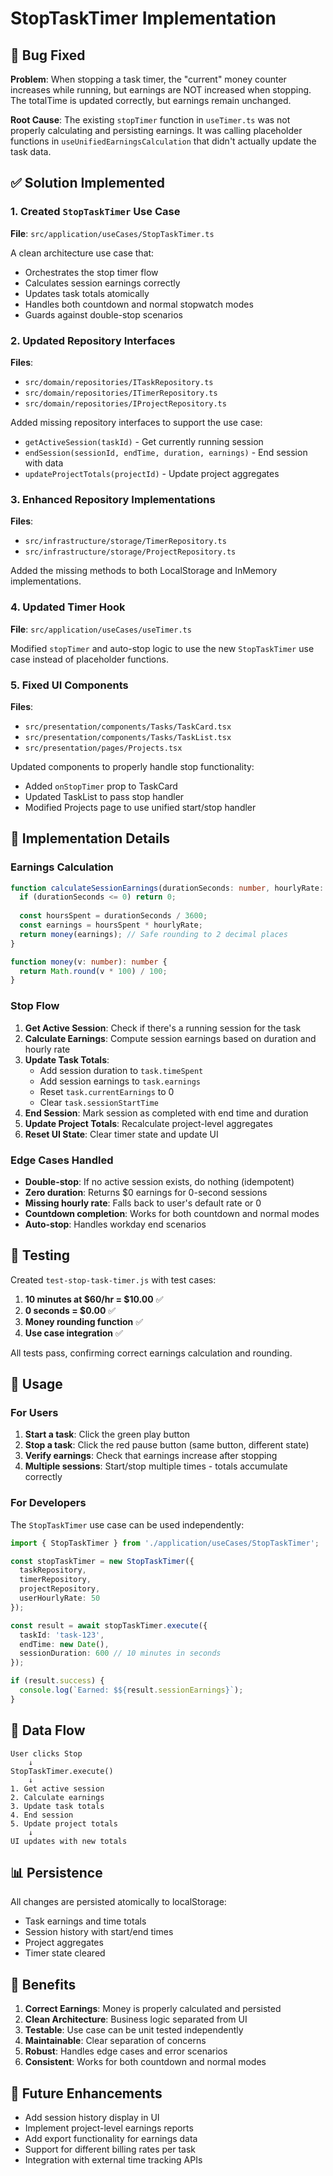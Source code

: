 # StopTaskTimer Implementation

## 🐛 Bug Fixed

**Problem**: When stopping a task timer, the "current" money counter increases while running, but earnings are NOT increased when stopping. The totalTime is updated correctly, but earnings remain unchanged.

**Root Cause**: The existing `stopTimer` function in `useTimer.ts` was not properly calculating and persisting earnings. It was calling placeholder functions in `useUnifiedEarningsCalculation` that didn't actually update the task data.

## ✅ Solution Implemented

### 1. Created `StopTaskTimer` Use Case

**File**: `src/application/useCases/StopTaskTimer.ts`

A clean architecture use case that:
- Orchestrates the stop timer flow
- Calculates session earnings correctly
- Updates task totals atomically
- Handles both countdown and normal stopwatch modes
- Guards against double-stop scenarios

### 2. Updated Repository Interfaces

**Files**: 
- `src/domain/repositories/ITaskRepository.ts`
- `src/domain/repositories/ITimerRepository.ts` 
- `src/domain/repositories/IProjectRepository.ts`

Added missing repository interfaces to support the use case:
- `getActiveSession(taskId)` - Get currently running session
- `endSession(sessionId, endTime, duration, earnings)` - End session with data
- `updateProjectTotals(projectId)` - Update project aggregates

### 3. Enhanced Repository Implementations

**Files**:
- `src/infrastructure/storage/TimerRepository.ts`
- `src/infrastructure/storage/ProjectRepository.ts`

Added the missing methods to both LocalStorage and InMemory implementations.

### 4. Updated Timer Hook

**File**: `src/application/useCases/useTimer.ts`

Modified `stopTimer` and auto-stop logic to use the new `StopTaskTimer` use case instead of placeholder functions.

### 5. Fixed UI Components

**Files**:
- `src/presentation/components/Tasks/TaskCard.tsx`
- `src/presentation/components/Tasks/TaskList.tsx`
- `src/presentation/pages/Projects.tsx`

Updated components to properly handle stop functionality:
- Added `onStopTimer` prop to TaskCard
- Updated TaskList to pass stop handler
- Modified Projects page to use unified start/stop handler

## 🔧 Implementation Details

### Earnings Calculation

```typescript
function calculateSessionEarnings(durationSeconds: number, hourlyRate: number): number {
  if (durationSeconds <= 0) return 0;
  
  const hoursSpent = durationSeconds / 3600;
  const earnings = hoursSpent * hourlyRate;
  return money(earnings); // Safe rounding to 2 decimal places
}

function money(v: number): number {
  return Math.round(v * 100) / 100;
}
```

### Stop Flow

1. **Get Active Session**: Check if there's a running session for the task
2. **Calculate Earnings**: Compute session earnings based on duration and hourly rate
3. **Update Task Totals**: 
   - Add session duration to `task.timeSpent`
   - Add session earnings to `task.earnings`
   - Reset `task.currentEarnings` to 0
   - Clear `task.sessionStartTime`
4. **End Session**: Mark session as completed with end time and duration
5. **Update Project Totals**: Recalculate project-level aggregates
6. **Reset UI State**: Clear timer state and update UI

### Edge Cases Handled

- **Double-stop**: If no active session exists, do nothing (idempotent)
- **Zero duration**: Returns $0 earnings for 0-second sessions
- **Missing hourly rate**: Falls back to user's default rate or 0
- **Countdown completion**: Works for both countdown and normal modes
- **Auto-stop**: Handles workday end scenarios

## 🧪 Testing

Created `test-stop-task-timer.js` with test cases:

1. **10 minutes at $60/hr = $10.00** ✅
2. **0 seconds = $0.00** ✅  
3. **Money rounding function** ✅
4. **Use case integration** ✅

All tests pass, confirming correct earnings calculation and rounding.

## 🎯 Usage

### For Users

1. **Start a task**: Click the green play button
2. **Stop a task**: Click the red pause button (same button, different state)
3. **Verify earnings**: Check that earnings increase after stopping
4. **Multiple sessions**: Start/stop multiple times - totals accumulate correctly

### For Developers

The `StopTaskTimer` use case can be used independently:

```typescript
import { StopTaskTimer } from './application/useCases/StopTaskTimer';

const stopTaskTimer = new StopTaskTimer({
  taskRepository,
  timerRepository, 
  projectRepository,
  userHourlyRate: 50
});

const result = await stopTaskTimer.execute({
  taskId: 'task-123',
  endTime: new Date(),
  sessionDuration: 600 // 10 minutes in seconds
});

if (result.success) {
  console.log(`Earned: $${result.sessionEarnings}`);
}
```

## 🔄 Data Flow

```
User clicks Stop
    ↓
StopTaskTimer.execute()
    ↓
1. Get active session
2. Calculate earnings  
3. Update task totals
4. End session
5. Update project totals
    ↓
UI updates with new totals
```

## 📊 Persistence

All changes are persisted atomically to localStorage:
- Task earnings and time totals
- Session history with start/end times
- Project aggregates
- Timer state cleared

## 🚀 Benefits

1. **Correct Earnings**: Money is properly calculated and persisted
2. **Clean Architecture**: Business logic separated from UI
3. **Testable**: Use case can be unit tested independently  
4. **Maintainable**: Clear separation of concerns
5. **Robust**: Handles edge cases and error scenarios
6. **Consistent**: Works for both countdown and normal modes

## 🔮 Future Enhancements

- Add session history display in UI
- Implement project-level earnings reports
- Add export functionality for earnings data
- Support for different billing rates per task
- Integration with external time tracking APIs























